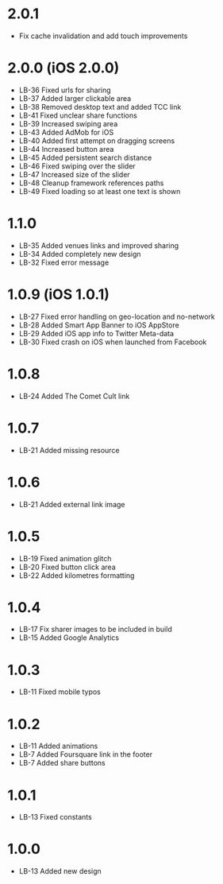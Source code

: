 2.0.1
=====
- Fix cache invalidation and add touch improvements

2.0.0 (iOS 2.0.0)
=====
- LB-36 Fixed urls for sharing
- LB-37 Added larger clickable area
- LB-38 Removed desktop text and added TCC link
- LB-41 Fixed unclear share functions
- LB-39 Increased swiping area
- LB-43 Added AdMob for iOS
- LB-40 Added first attempt on dragging screens
- LB-44 Increased button area
- LB-45 Added persistent search distance
- LB-46 Fixed swiping over the slider
- LB-47 Increased size of the slider
- LB-48 Cleanup framework references paths
- LB-49 Fixed loading so at least one text is shown

1.1.0
=====
- LB-35 Added venues links and improved sharing
- LB-34 Added completely new design
- LB-32 Fixed error message

1.0.9 (iOS 1.0.1)
=====
- LB-27 Fixed error handling on geo-location and no-network
- LB-28 Added Smart App Banner to iOS AppStore
- LB-29 Added iOS app info to Twitter Meta-data
- LB-30 Fixed crash on iOS when launched from Facebook

1.0.8
=====
- LB-24 Added The Comet Cult link

1.0.7
=====
- LB-21 Added missing resource

1.0.6
=====
- LB-21 Added external link image

1.0.5
=====
- LB-19 Fixed animation glitch
- LB-20 Fixed button click area
- LB-22 Added kilometres formatting

1.0.4
=====
- LB-17 Fix sharer images to be included in build
- LB-15 Added Google Analytics

1.0.3
=====
- LB-11 Fixed mobile typos

1.0.2
=====
- LB-11 Added animations
- LB-7 Added Foursquare link in the footer
- LB-7 Added share buttons

1.0.1
=====
- LB-13 Fixed constants

1.0.0
=====
- LB-13 Added new design
